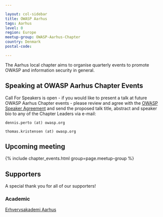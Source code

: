 ```yaml
---

layout: col-sidebar
title: OWASP Aarhus
tags: Aarhus
level: 0
region: Europe
meetup-group: OWASP-Aarhus-Chapter
country: Denmark
postal-code: 

---
```


The Aarhus local chapter aims to organise quarterly events to promote
OWASP and information security in general.

## Speaking at OWASP Aarhus Chapter Events

Call For Speakers is open - if you would like to present a talk at
future OWASP Aarhus Chapter events - please review and agree with
the [OWASP Speaker Agreement](https://owasp.org/www-policy/legal/speaker-agreement) and send
the proposed talk title, abstract and speaker bio to any of the Chapter
Leaders via e-mail:

`dennis.perto (at) owasp.org`

`thomas.kristensen (at) owasp.org`

## Upcoming meeting

{% include chapter_events.html group=page.meetup-group %}
## Supporters

A special thank you for all of our supporters!

### Academic

[Erhvervsakademi Aarhus](https://www.eaaa.dk)

